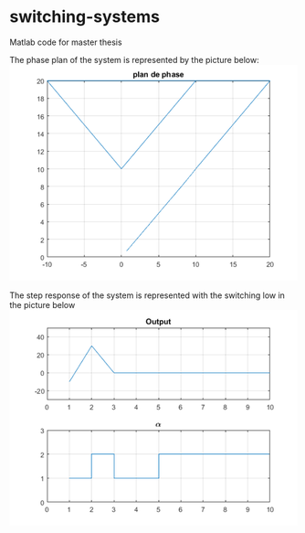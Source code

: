 # switching-systems
Matlab code for master thesis

The phase plan of the system is represented by the picture below:
![Phase plan](images/pic_1.png)

The step response of the system is represented with the switching low in the picture below
![Phase plan](images/pic_0.png)
